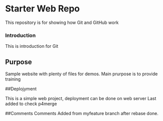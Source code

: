# Starter Web Repo

This repository is for showing how Git and GitHub work

### Introduction

This is introduction for Git

## Purpose

Sample website with plenty of files for demos.
Main prurpose is to provide training

##Deplojyment

This is a simple web project, deployment can be done on web server
Last added to check p4merge

##Comments
Comments Added from myfeature branch after rebase done.
